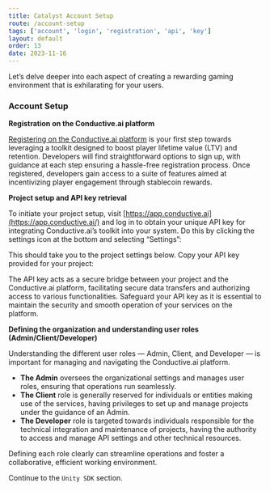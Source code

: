 ```yaml
---
title: Catalyst Account Setup
route: /account-setup
tags: ['account', 'login', 'registration', 'api', 'key']
layout: default
order: 13
date: 2023-11-16
---
```


Let’s delve deeper into each aspect of creating a rewarding gaming environment that is exhilarating for your users.

### Account Setup

**Registration on the Conductive.ai platform**

[Registering on the Conductive.ai platform](https://noteforms.com/forms/conductive-product-onboarding-form?utm_source=homepage&notionforms=1) is your first step towards leveraging a toolkit designed to boost player lifetime value (LTV) and retention. Developers will find straightforward options to sign up, with guidance at each step ensuring a hassle-free registration process. Once registered, developers gain access to a suite of features aimed at incentivizing player engagement through stablecoin rewards.

**Project setup and API key retrieval**

To initiate your project setup, visit [https://app.conductive.ai](https://app.conductive.ai/) and log in to obtain your unique API key for integrating Conductive.ai’s toolkit into your system. Do this by clicking the settings icon at the bottom and selecting “Settings”:

This should take you to the project settings below. Copy your API key provided for your project:

The API key acts as a secure bridge between your project and the Conductive.ai platform, facilitating secure data transfers and authorizing access to various functionalities. Safeguard your API key as it is essential to maintain the security and smooth operation of your services on the platform.

**Defining the organization and understanding user roles (Admin/Client/Developer)**

Understanding the different user roles — Admin, Client, and Developer — is important for managing and navigating the Conductive.ai platform.

- **The Admin** oversees the organizational settings and manages user roles, ensuring that operations run seamlessly.
- **The Client** role is generally reserved for individuals or entities making use of the services, having privileges to set up and manage projects under the guidance of an Admin.
- **The Developer** role is targeted towards individuals responsible for the technical integration and maintenance of projects, having the authority to access and manage API settings and other technical resources.

Defining each role clearly can streamline operations and foster a collaborative, efficient working environment.

Continue to the `Unity SDK` section.
